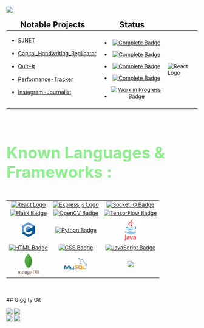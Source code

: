 <br>
<a href="https://github.com/DenverCoder1/readme-typing-svg">
  <img src="https://readme-typing-svg.herokuapp.com?lines=The+name+is+SJ;%0AAbhijith+SJ&width=500&height=80&color=90EE90&size=40">
</a>

<div align="center">
  <table>
    <thead>
      <tr>
        <td><div align = "center" style="font-size:1.5em;"><strong>Notable Projects</div></td>
        <td><div align = "center" style="font-size:1.5em;"><strong>Status</div></td>
        <td></td>
      </tr>
    </thead>
    <tbody>
    <tr>
    <td>
      <ul>
        <li><a href="https://github.com/AGENTSJ/SJNET">SJNET</a></li><br/>
        <li><a href="https://github.com/AGENTSJ/Capital_Hand_Writing_Replicator">Capital_Handwriting_Replicator</a></li><br/>
        <li><a href="https://github.com/AGENTSJ/Quit-It">Quit-It</li><br/>
        <li><a href="https://github.com/AGENTSJ/Performance-Tracker">Performance-Tracker</a></li><br/>
        <li><a href="https://github.com/AGENTSJ/Instagram-Journalist">Instagram-Journalist</a></li><br/>
      </ul>
    </td>
    <td>
        <ul>
          <li>
            <p align="center">
              <a href="https://github.com/AGENTSJ/SJNET">
              <img src="https://img.shields.io/badge/Complete-%2328a745.svg?style=for-the-badge&logo=checkmarx&logoColor=white" alt="Complete Badge">
              </a>
            </p>
          </li>
          <li>
            <p align="center">
              <a href="https://github.com/AGENTSJ/Capital_Hand_Writing_Replicator">
              <img src="https://img.shields.io/badge/Complete-%2328a745.svg?style=for-the-badge&logo=checkmarx&logoColor=white" alt="Complete Badge">
              </a>
            </p>
          </li>
          <li>
            <p align="center">
                <a href="https://github.com/AGENTSJ/Quit-It">
                <img src="https://img.shields.io/badge/Complete-%2328a745.svg?style=for-the-badge&logo=checkmarx&logoColor=white" alt="Complete Badge">
                </a>
            </p>
          </li>
          <li>
            <p align="center">
              <a href="https://github.com/AGENTSJ/Performance-Tracker">
              <img src="https://img.shields.io/badge/Complete-%2328a745.svg?style=for-the-badge&logo=checkmarx&logoColor=white" alt="Complete Badge">
              </a>
            </p>
          </li>
          <li>
  <p align="center">
    <a href="https://github.com/AGENTSJ/Instagram-Journalist">
    <img src="https://img.shields.io/badge/Work_In_Progress-%23F48024.svg?style=for-the-badge&logo=construction&logoColor=white" alt="Work in Progress Badge">
    </a>
</p></li>
      </ul>
    </td>
  <td>
  <img src="https://github.com/AGENTSJ/SJNET/assets/109428699/4b56ab5d-a444-479b-a9de-69ac7bc982a0" alt="React Logo" width="300" height="300">
  </td>
  </tr>
</tbody>
<table>
</div>
  <br/>
<div align = "left" style="font-size:2em;">
<h2 style="color: #90EE90;">Known Languages & Frameworks :</h2>
</div>
<div align="center">
  <table>
    <tr>
      <td align="center">
        <a href="https://react.dev/">
        <img src="https://upload.wikimedia.org/wikipedia/commons/thumb/a/a7/React-icon.svg/1280px-React-icon.svg.png" alt="React Logo" width="48" height="48">
        </a>
      </td>
      <td align="center">
      <a href="https://expressjs.com/">
        <img src="https://img.shields.io/badge/Express.js-000000?style=for-the-badge&logo=express&logoColor=white" alt="Express.js Logo">
      </a></td>
        <td align="center">
          <a href="https://socket.io/">
        <img src="https://img.shields.io/badge/Socket.IO-010101?style=for-the-badge&logo=socket.io&logoColor=white" alt="Socket.IO Badge">
      </td>
      </td>
    </tr>
    <tr>
      <td align="center">
      <a href="https://flask.palletsprojects.com/en/3.0.x/">
        <img src="https://img.shields.io/badge/Flask-000000?style=for-the-badge&logo=flask&logoColor=white" alt="Flask Badge"></a>
      </td>
      <td align="center">
      <a href="https://opencv.org/">
        <img src="https://img.shields.io/badge/OpenCV-5C3EE8?style=for-the-badge&logo=opencv&logoColor=white" alt="OpenCV Badge"></a>
      </td>
      <td align="center">
      <a href="https://www.tensorflow.org/">
        <img src="https://img.shields.io/badge/TensorFlow-FF6F00?style=for-the-badge&logo=tensorflow&logoColor=white" alt="TensorFlow Badge"></a>
      </td>
    </tr>
    <tr>
      <td align="center">
        <a href="https://www.cprogramming.com/" target="_blank"> 
    <img src="https://raw.githubusercontent.com/devicons/devicon/master/icons/c/c-original.svg" alt="c" width="40" height="40"/> </a>
      </a>
      </td>
      <td align="center">
      <a href="https://www.python.org/doc/">
        <img src="https://img.shields.io/badge/Python-3776AB?style=for-the-badge&logo=python&logoColor=white" alt="Python Badge"></a>
      </td>
      <td align="center">
      <a href="https://dev.java/">
        <img src="https://github.com/devicons/devicon/blob/master/icons/java/java-original-wordmark.svg" height="60" alt="Java Badge"></a>
      </td>
    </tr>
    <tr>
      <td align="center">
      <a href="https://developer.mozilla.org/en-US/docs/Web/HTML">
        <img src="https://img.shields.io/badge/HTML-E34F26?style=for-the-badge&logo=html5&logoColor=white" alt="HTML Badge"></a>
      </td>
      <td align="center">
      <a href="https://developer.mozilla.org/en-US/docs/Web/CSS">
        <img src="https://img.shields.io/badge/CSS-1572B6?style=for-the-badge&logo=css3&logoColor=white" alt="CSS Badge"></a>
      </td>
      <td align="center">
      <a href="https://developer.mozilla.org/en-US/docs/Web/JavaScript">
        <img src="https://img.shields.io/badge/JavaScript-F7DF1E?style=for-the-badge&logo=javascript&logoColor=black" alt="JavaScript Badge"></a>
      </td>
    </tr>
    <tr>
    <td align="center">
    <a href="https://www.mongodb.com/"><img src="https://github.com/devicons/devicon/blob/master/icons/mongodb/mongodb-original-wordmark.svg" height="60"></a>
    </td>
    <td align="center">
    <a href="https://www.mysql.com/"><img src="https://github.com/devicons/devicon/blob/master/icons/mysql/mysql-original-wordmark.svg" height="60"></a>
    </td>
    <td align="center">
    <a href="https://developer.mozilla.org/en-US/docs/Web/API/IndexedDB_API"><img src="https://img.shields.io/badge/IndexedDB-%231C2022.svg?style=for-the-badge&logo=indexeddb&logoColor=white"></a>
    </td>
    </tr>
  </table>
  <br/>
</div>
<br>
## Giggity Git
  
![](http://github-profile-summary-cards.vercel.app/api/cards/repos-per-language?username=AGENTSJ&theme=2077)
![](http://github-profile-summary-cards.vercel.app/api/cards/most-commit-language?username=AGENTSJ&theme=2077)
<br/>
![](http://github-profile-summary-cards.vercel.app/api/cards/stats?username=AGENTSJ&theme=2077)
![](http://github-profile-summary-cards.vercel.app/api/cards/productive-time?username=AGENTSJ&theme=2077&utcOffset=8)
<!---
AGENTSJ/AGENTSJ is a ✨ special ✨ repository because its `README.md` (this file) appears on your GitHub profile.
You can click the Preview link to take a look at your changes.
--->
